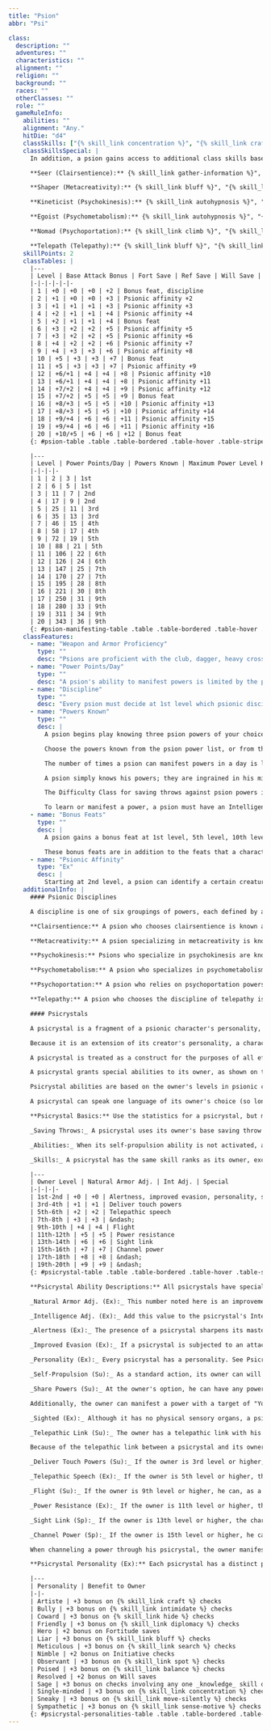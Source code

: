 ```yaml
---
title: "Psion"
abbr: "Psi"

class:
  description: ""
  adventures: ""
  characteristics: ""
  alignment: ""
  religion: ""
  background: ""
  races: ""
  otherClasses: ""
  role: ""
  gameRuleInfo:
    abilities: ""
    alignment: "Any."
    hitDie: "d4"
    classSkills: ["{% skill_link concentration %}", "{% skill_link craft %}", "{% skill_link knowledge 'Knowledge (Any)' %}", "{% skill_link profession %}", "{% skill_link psicraft %}"]
    classSkillsSpecial: |
      In addition, a psion gains access to additional class skills based on his discipline:

      **Seer (Clairsentience):** {% skill_link gather-information %}", "{% skill_link listen %}, and {% skill_link spot %}.

      **Shaper (Metacreativity):** {% skill_link bluff %}", "{% skill_link disguise %}, and {% skill_link use-psionic-device %}.

      **Kineticist (Psychokinesis):** {% skill_link autohypnosis %}", "{% skill_link disable-device %}, and {% skill_link intimidate %}.

      **Egoist (Psychometabolism):** {% skill_link autohypnosis %}", "{% skill_link balance %} and {% skill_link heal %}.

      **Nomad (Psychoportation):** {% skill_link climb %}", "{% skill_link jump %}", "{% skill_link ride %}", "{% skill_link survival %}, and {% skill_link swim %}.

      **Telepath (Telepathy):** {% skill_link bluff %}", "{% skill_link diplomacy %}", "{% skill_link gather-information %}, and {% skill_link sense-motive %}.
    skillPoints: 2
    classTables: |
      |---
      | Level | Base Attack Bonus | Fort Save | Ref Save | Will Save | Special
      |-|-|-|-|-|-
      | 1 | +0 | +0 | +0 | +2 | Bonus feat, discipline
      | 2 | +1 | +0 | +0 | +3 | Psionic affinity +2
      | 3 | +1 | +1 | +1 | +3 | Psionic affinity +3
      | 4 | +2 | +1 | +1 | +4 | Psionic affinity +4
      | 5 | +2 | +1 | +1 | +4 | Bonus feat
      | 6 | +3 | +2 | +2 | +5 | Psionic affinity +5
      | 7 | +3 | +2 | +2 | +5 | Psionic affinity +6
      | 8 | +4 | +2 | +2 | +6 | Psionic affinity +7
      | 9 | +4 | +3 | +3 | +6 | Psionic affinity +8
      | 10 | +5 | +3 | +3 | +7 | Bonus feat
      | 11 | +5 | +3 | +3 | +7 | Psionic affinity +9
      | 12 | +6/+1 | +4 | +4 | +8 | Psionic affinity +10
      | 13 | +6/+1 | +4 | +4 | +8 | Psionic affinity +11
      | 14 | +7/+2 | +4 | +4 | +9 | Psionic affinity +12
      | 15 | +7/+2 | +5 | +5 | +9 | Bonus feat
      | 16 | +8/+3 | +5 | +5 | +10 | Psionic affinity +13
      | 17 | +8/+3 | +5 | +5 | +10 | Psionic affinity +14
      | 18 | +9/+4 | +6 | +6 | +11 | Psionic affinity +15
      | 19 | +9/+4 | +6 | +6 | +11 | Psionic affinity +16
      | 20 | +10/+5 | +6 | +6 | +12 | Bonus feat
      {: #psion-table .table .table-bordered .table-hover .table-striped data-caption="Table: The Psion" }

      |---
      | Level | Power Points/Day | Powers Known | Maximum Power Level Known
      |-|-|-|-
      | 1 | 2 | 3 | 1st
      | 2 | 6 | 5 | 1st
      | 3 | 11 | 7 | 2nd
      | 4 | 17 | 9 | 2nd
      | 5 | 25 | 11 | 3rd
      | 6 | 35 | 13 | 3rd
      | 7 | 46 | 15 | 4th
      | 8 | 58 | 17 | 4th
      | 9 | 72 | 19 | 5th
      | 10 | 88 | 21 | 5th
      | 11 | 106 | 22 | 6th
      | 12 | 126 | 24 | 6th
      | 13 | 147 | 25 | 7th
      | 14 | 170 | 27 | 7th
      | 15 | 195 | 28 | 8th
      | 16 | 221 | 30 | 8th
      | 17 | 250 | 31 | 9th
      | 18 | 280 | 33 | 9th
      | 19 | 311 | 34 | 9th
      | 20 | 343 | 36 | 9th
      {: #psion-manifesting-table .table .table-bordered .table-hover .table-striped data-caption="Table: Psion Manifesting" }
    classFeatures:
      - name: "Weapon and Armor Proficiency"
        type: ""
        desc: "Psions are proficient with the club, dagger, heavy crossbow, light crossbow, quarterstaff, and shortspear. They are not proficient with any type of armor or shield. Armor does not, however, interfere with the manifestation of powers."
      - name: "Power Points/Day"
        type: ""
        desc: "A psion's ability to manifest powers is limited by the power points he has available. His base daily allotment of power points is given on Table: The Psion. In addition, he receives bonus power points per day if he has a high Intelligence score (see Table: Ability Modifiers and Bonus Power Points). His race may also provide bonus power points per day, as may certain feats and items."
      - name: "Discipline"
        type: ""
        desc: "Every psion must decide at 1st level which psionic discipline he will specialize in. Choosing a discipline provides a psion with access to the class skills associated with that discipline (see above), as well as the powers restricted to that discipline. However, choosing a discipline also means that the psion cannot learn powers that are restricted to other disciplines. He can't even use such powers by employing psionic items."
      - name: "Powers Known"
        type: ""
        desc: |
          A psion begins play knowing three psion powers of your choice. Each time he achieves a new level, he unlocks the knowledge of new powers.

          Choose the powers known from the psion power list, or from the list of powers of your chosen discipline. You cannot choose powers from restricted discipline lists other than your own discipline list. You can choose powers from disciplines other than your own if they are not on a restricted discipline list. (Exception: The feats Expanded Knowledge and Epic Expanded Knowledge do allow a psion to learn powers from the lists of other disciplines or even other classes.) A psion can manifest any power that has a power point cost equal to or lower than his manifester level.

          The number of times a psion can manifest powers in a day is limited only by his daily power points.

          A psion simply knows his powers; they are ingrained in his mind. He does not need to prepare them (in the way that some spellcasters prepare their spells), though he must get a good night's sleep each day to regain all his spent power points.

          The Difficulty Class for saving throws against psion powers is 10 + the power's level + the psion's Intelligence modifier. Maximum Power Level Known: A psion begins play with the ability to learn 1st-level powers. As he attains higher levels, a psion may gain the ability to master more complex powers.

          To learn or manifest a power, a psion must have an Intelligence score of at least 10 + the power's level.
      - name: "Bonus Feats"
        type: ""
        desc: |
          A psion gains a bonus feat at 1st level, 5th level, 10th level, 15th level, and 20th level. This feat must be a psionic feat, a metapsionic feat, or a psionic item creation feat.

          These bonus feats are in addition to the feats that a character of any class gains every three levels. A psion is not limited to psionic feats, metapsionic feats, and psionic item creation feats when choosing these other feats.
      - name: "Psionic Affinity"
        type: "Ex"
        desc: |
          Starting at 2nd level, a psion can identify a certain creature type during an encounter by virtue of inheriting his psionic ability from a member of that creature type. The type must include at least one creature with a psi-like ability (such as psionic dragon, magical beast [psionic], or outsider). Once this choice is made, it cannot be reversed. The psion gains a +2 bonus on {% skill_link knowledge "Knowledge (Psionics)" %} checks to identify such creature types, but he gains no insight about their special powers or vulnerabilities. Moreover, the psion can make these {% skill_link knowledge "Knowledge (Psionics)" %} checks untrained. This bonus increases by +1 at 3rd, 4th, 6th, 7th, 8th, 9th, 11th, 12th, 13th, 14th, 16th, 17th, 18th, and 19th.
    additionalInfo: |
      #### Psionic Disciplines

      A discipline is one of six groupings of powers, each defined by a common theme. The six disciplines are clairsentience, metacreativity, psychokinesis, psychometabolism, psychoportation, and telepathy.

      **Clairsentience:** A psion who chooses clairsentience is known as a seer. Seers can learn precognitive powers to aid their comrades in combat, as well as powers that permit them to gather information in many different ways.

      **Metacreativity:** A psion specializing in metacreativity is known as a shaper. This discipline includes powers that draw ectoplasm or matter from the Astral Plane, creating semisolid and solid items such as armor, weapons, or animated constructs to do battle at the shaper's command.

      **Psychokinesis:** Psions who specialize in psychokinesis are known as kineticists. They are the masters of powers that manipulate and transform matter and energy. Kineticists can attack with devastating blasts of energy.

      **Psychometabolism:** A psion who specializes in psychometabolism is known as an egoist. This discipline consists of powers that alter the psion's psychobiology, or that of creatures near him. An egoist can both heal and transform himself into a fearsome fighter.

      **Psychoportation:** A psion who relies on psychoportation powers is known as a nomad. Nomads can wield powers that propel or displace objects in space or time.

      **Telepathy:** A psion who chooses the discipline of telepathy is known as a telepath. He is the master of powers that allow mental contact and control of other sentient creatures. A telepath can deceive or destroy the minds of his enemies with ease.

      #### Psicrystals

      A psicrystal is a fragment of a psionic character's personality, brought into physical form and a semblance of life (via the Psicrystal Affinity feat). A psicrystal appears as a crystalline construct about the size of a human hand.

      Because it is an extension of its creator's personality, a character's psicrystal is in some ways a part of him. That's why, for example, a psionic character can manifest a personal range power on his psicrystal even though normally he can manifest such a power only on himself.

      A psicrystal is treated as a construct for the purposes of all effects that depend on its type.

      A psicrystal grants special abilities to its owner, as shown on the Psicrystal Special Abilities table below. In addition, a psicrystal has a personality (being a fragment of the owner's personality), which gives its owner a bonus on certain types of checks or saving throws, as given on the Psicrystal Personalities table below. These special abilities and bonuses apply only when the owner and the psicrystal are within 1 mile of each other.

      Psicrystal abilities are based on the owner's levels in psionic classes. Levels from other classes do not count toward the owner's level for purposes of psicrystal abilities.

      A psicrystal can speak one language of its owner's choice (so long as it is a language the owner knows). A psicrystal can understand all other languages known by its owner, but cannot speak them. This is a supernatural ability.

      **Psicrystal Basics:** Use the statistics for a psicrystal, but make the following changes.

      _Saving Throws:_ A psicrystal uses its owner's base saving throw bonuses and ability modifiers on saves, though it doesn't enjoy any other bonuses its owner might have (from magic items or feats, for example).

      _Abilities:_ When its self-propulsion ability is not activated, a psicrystal has no Strength score and no Dexterity score.

      _Skills:_ A psicrystal has the same skill ranks as its owner, except that it has a minimum of 4 ranks each in Spot, Listen, Move Silently, and Search. (Even if its owner has no ranks in these skills, a psicrystal has 4 ranks in each.) A psicrystal uses its own ability modifiers on skill checks.

      |---
      | Owner Level | Natural Armor Adj. | Int Adj. | Special
      |-|-|-|-
      | 1st-2nd | +0 | +0 | Alertness, improved evasion, personality, self-propulsion, share powers, sighted, telepathic link
      | 3rd-4th | +1 | +1 | Deliver touch powers
      | 5th-6th | +2 | +2 | Telepathic speech
      | 7th-8th | +3 | +3 | &ndash;
      | 9th-10th | +4 | +4 | Flight
      | 11th-12th | +5 | +5 | Power resistance
      | 13th-14th | +6 | +6 | Sight link
      | 15th-16th | +7 | +7 | Channel power
      | 17th-18th | +8 | +8 | &ndash;
      | 19th-20th | +9 | +9 | &ndash;
      {: #psicrystal-table .table .table-bordered .table-hover .table-striped data-caption="Table: Psicrystal Special Abilities" }

      **Psicrystal Ability Descriptions:** All psicrystals have special abilities (or impart abilities to their owners) depending on the level of the owner, as shown on the table above. The abilities on the table are cumulative.

      _Natural Armor Adj. (Ex):_ This number noted here is an improvement to the psicrystal's natural armor bonus (normally 0). It represents a psicrystal's preternatural durability.

      _Intelligence Adj. (Ex):_ Add this value to the psicrystal's Intelligence score. Psicrystals are as smart as people (though not necessarily as smart as smart people).

      _Alertness (Ex):_ The presence of a psicrystal sharpens its master's senses. While a psicrystal is within arm's reach (adjacent to or in the same square as its owner), its owner gains the Alertness feat.

      _Improved Evasion (Ex):_ If a psicrystal is subjected to an attack that normally allows a Reflex saving throw for half damage, it takes no damage if it makes a successful saving throw and half damage even if the saving throw fails.

      _Personality (Ex):_ Every psicrystal has a personality. See Psicrystal Personality, below.

      _Self-Propulsion (Su):_ As a standard action, its owner can will a psicrystal to form spidery, ectoplasmic legs that grant the psicrystal a land speed of 30 feet and a climb speed of 20 feet. The legs fade into nothingness after one day (or sooner, if the owner desires).

      _Share Powers (Su):_ At the owner's option, he can have any power (but not any psi-like ability) he manifests on himself also affect his psicrystal. The psicrystal must be within 5 feet of him at the time of the manifestation to receive the benefit. If the power has a duration other than instantaneous, it stops affecting the psicrystal if it moves farther than 5 feet away, and will not affect the psicrystal again, even if it returns to its owner before the duration expires.

      Additionally, the owner can manifest a power with a target of "You" on his psicrystal (as a touch range power) instead of on himself. The owner and psicrystal cannot share powers if the powers normally do not affect creatures of the psicrystal's type (construct).

      _Sighted (Ex):_ Although it has no physical sensory organs, a psicrystal can telepathically sense its environment as well as a creature with normal vision and hearing. Darkness (even supernatural darkness) is irrelevant, as are areas of supernatural silence, though a psicrystal still can't discern invisible or ethereal beings. A psicrystal's sighted range is 40 feet.

      _Telepathic Link (Su):_ The owner has a telepathic link with his psicrystal out to a distance of up to 1 mile. The owner cannot see through the psicrystal's senses, but the two of them can communicate telepathically as if the psicrystal were the target of a mindlink power manifested by the owner. For instance, a psicrystal placed in a distant room could relay the activities occurring in that room.

      Because of the telepathic link between a psicrystal and its owner, the owner has the same connection to an item or place that the psicrystal does. For instance, if his psicrystal has seen a room, the owner can teleport into that room as if he has seen it too.

      _Deliver Touch Powers (Su):_ If the owner is 3rd level or higher, his psicrystal can deliver touch powers for him. If the owner and psicrystal are in contact at the time the owner manifests a touch power, he can designate his psicrystal as the "toucher." The psicrystal can then deliver the touch power just as the owner could. As usual, if the owner manifests another power before the touch is delivered, the touch power dissipates.

      _Telepathic Speech (Ex):_ If the owner is 5th level or higher, the psicrystal can communicate telepathically with any creature that has a language and is within 30 feet of the psicrystal, while the psicrystal is also within 1 mile of the owner.

      _Flight (Su):_ If the owner is 9th level or higher, he can, as a standard action, will his psicrystal to fly at a speed of 50 feet (poor). The psicrystal drifts gently to the ground after one day (or sooner, if the owner desires).

      _Power Resistance (Ex):_ If the owner is 11th level or higher, the psicrystal gains power resistance equal to the owner's level + 5. To affect the psicrystal with a power, another manifester must get a result on a manifester level check that equals or exceeds the psicrystal's power resistance.

      _Sight Link (Sp):_ If the owner is 13th level or higher, the character can remote view the psicrystal (as if manifesting the remote view power) once per day.

      _Channel Power (Sp):_ If the owner is 15th level or higher, he can manifest powers through the psicrystal to a distance of up to 1 mile. The psicrystal is treated as the power's originator, and all ranges are calculated from its location.

      When channeling a power through his psicrystal, the owner manifests the power by paying its power point cost. He is still subject to attacks of opportunity and other hazards of manifesting a power, if applicable (for instance, he becomes visible when manifesting an offensive power if invisible, as does the psicrystal).

      **Psicrystal Personality (Ex):** Each psicrystal has a distinct personality, chosen by its owner at the time of its creation from among those given on the following table. At 1st level, its owner typically gets a feel for a psicrystal's personality only through occasional impulses, but as the owner increases in level the psicrystal's personality becomes more pronounced. At higher levels, it is not uncommon for a psicrystal to constantly ply its owner with observations and advice, often severely slanted toward the psicrystal's particular worldview. The owner always sees a bit of himself in his psicrystal, even if magnified and therefore distorted.

      |---
      | Personality | Benefit to Owner
      |-|-
      | Artiste | +3 bonus on {% skill_link craft %} checks
      | Bully | +3 bonus on {% skill_link intimidate %} checks
      | Coward | +3 bonus on {% skill_link hide %} checks
      | Friendly | +3 bonus on {% skill_link diplomacy %} checks
      | Hero | +2 bonus on Fortitude saves
      | Liar | +3 bonus on {% skill_link bluff %} checks
      | Meticulous | +3 bonus on {% skill_link search %} checks
      | Nimble | +2 bonus on Initiative checks
      | Observant | +3 bonus on {% skill_link spot %} checks
      | Poised | +3 bonus on {% skill_link balance %} checks
      | Resolved | +2 bonus on Will saves
      | Sage | +3 bonus on checks involving any one _knowledge_ skill owner already knows; once chosen, this does not vary
      | Single-minded | +3 bonus on {% skill_link concentration %} checks
      | Sneaky | +3 bonus on {% skill_link move-silently %} checks
      | Sympathetic | +3 bonus on {% skill_link sense-motive %} checks
      {: #psicrystal-personalities-table .table .table-bordered .table-hover .table-striped data-caption="Table: Psicrystal Personalities" }
---
```

